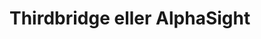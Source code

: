 # Thirdbridge eller AlphaSight
<!-- #p1 -->

<!-- {BearID:661BEF7C-D9DC-4B56-BB02-78C079832D2D-83270-0000059A9D21A2C5} -->

